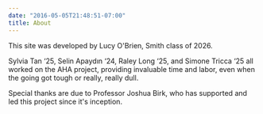 ```yaml
---
date: "2016-05-05T21:48:51-07:00"
title: About
---
```


This site was developed by Lucy O'Brien, Smith class of 2026.

Sylvia Tan ‘25, Selin Apaydın ‘24, Raley Long ‘25, and Simone Tricca ‘25 all worked on the AHA project, providing invaluable time and labor, even when the going got tough or really, really dull.

Special thanks are due to Professor Joshua Birk, who has supported and led this project since it's inception. 
